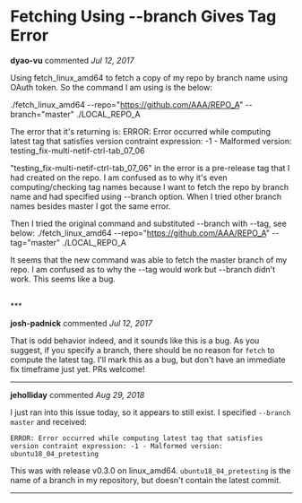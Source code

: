 # Fetching Using --branch Gives Tag Error

**dyao-vu** commented *Jul 12, 2017*

Using fetch_linux_amd64 to fetch a copy of my repo by branch name using OAuth token. So the command I am using is the below:

./fetch_linux_amd64 --repo="https://github.com/AAA/REPO_A" --branch="master" ./LOCAL_REPO_A

The error that it's returning is:
ERROR: Error occurred while computing latest tag that satisfies version contraint expression: -1 - Malformed version: testing_fix-multi-netif-ctrl-tab_07_06

"testing_fix-multi-netif-ctrl-tab_07_06" in the error is a pre-release tag that I had created on the repo. I am confused as to why it's even computing/checking tag names because I want to fetch the repo by branch name and had specified using --branch option. When I tried other branch names besides master I got the same error.

Then I tried the original command and substituted --branch with --tag, see below:
./fetch_linux_amd64 --repo="https://github.com/AAA/REPO_A" --tag="master" ./LOCAL_REPO_A

It seems that the new command was able to fetch the master branch of my repo. I am confused as to why the --tag would work but --branch didn't work. This seems like a bug.

<br />
***


**josh-padnick** commented *Jul 12, 2017*

That is odd behavior indeed, and it sounds like this is a bug. As you suggest, if you specify a branch, there should be no reason for `fetch` to compute the latest tag. I'll mark this as a bug, but don't have an immediate fix timeframe just yet. PRs welcome!
***

**jeholliday** commented *Aug 29, 2018*

I just ran into this issue today, so it appears to still exist. I specified `--branch master` and received:
```
ERROR: Error occurred while computing latest tag that satisfies version contraint expression: -1 - Malformed version: ubuntu18_04_pretesting
```
This was with release v0.3.0 on linux_amd64. `ubuntu18_04_pretesting` is the name of a branch in my repository, but doesn't contain the latest commit.
***

